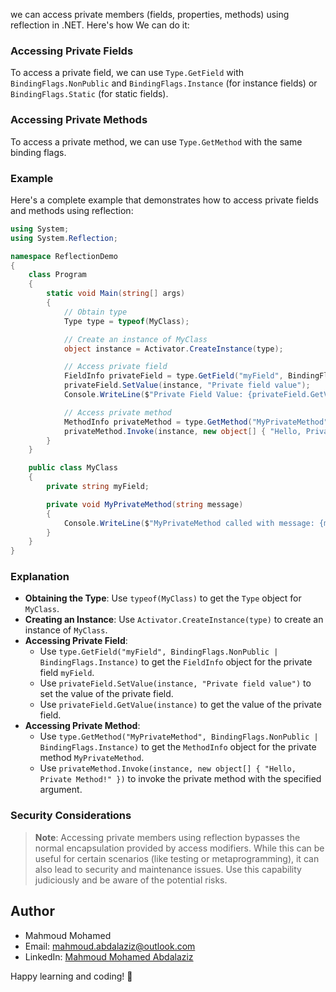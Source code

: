 we can access private members (fields, properties, methods) using reflection in .NET. Here's how We can do it:

### Accessing Private Fields

To access a private field, we can use `Type.GetField` with `BindingFlags.NonPublic` and `BindingFlags.Instance` (for instance fields) or `BindingFlags.Static` (for static fields).

### Accessing Private Methods

To access a private method, we can use `Type.GetMethod` with the same binding flags.

### Example

Here's a complete example that demonstrates how to access private fields and methods using reflection:

```csharp
using System;
using System.Reflection;

namespace ReflectionDemo
{
    class Program
    {
        static void Main(string[] args)
        {
            // Obtain type
            Type type = typeof(MyClass);

            // Create an instance of MyClass
            object instance = Activator.CreateInstance(type);

            // Access private field
            FieldInfo privateField = type.GetField("myField", BindingFlags.NonPublic | BindingFlags.Instance);
            privateField.SetValue(instance, "Private field value");
            Console.WriteLine($"Private Field Value: {privateField.GetValue(instance)}");

            // Access private method
            MethodInfo privateMethod = type.GetMethod("MyPrivateMethod", BindingFlags.NonPublic | BindingFlags.Instance);
            privateMethod.Invoke(instance, new object[] { "Hello, Private Method!" });
        }
    }

    public class MyClass
    {
        private string myField;

        private void MyPrivateMethod(string message)
        {
            Console.WriteLine($"MyPrivateMethod called with message: {message}");
        }
    }
}
```

### Explanation

- **Obtaining the Type**: Use `typeof(MyClass)` to get the `Type` object for `MyClass`.
- **Creating an Instance**: Use `Activator.CreateInstance(type)` to create an instance of `MyClass`.
- **Accessing Private Field**: 
  - Use `type.GetField("myField", BindingFlags.NonPublic | BindingFlags.Instance)` to get the `FieldInfo` object for the private field `myField`.
  - Use `privateField.SetValue(instance, "Private field value")` to set the value of the private field.
  - Use `privateField.GetValue(instance)` to get the value of the private field.
- **Accessing Private Method**:
  - Use `type.GetMethod("MyPrivateMethod", BindingFlags.NonPublic | BindingFlags.Instance)` to get the `MethodInfo` object for the private method `MyPrivateMethod`.
  - Use `privateMethod.Invoke(instance, new object[] { "Hello, Private Method!" })` to invoke the private method with the specified argument.

### Security Considerations

> **Note**: Accessing private members using reflection bypasses the normal encapsulation provided by access modifiers. While this can be useful for certain scenarios (like testing or metaprogramming), it can also lead to security and maintenance issues. Use this capability judiciously and be aware of the potential risks.

## Author

- Mahmoud Mohamed
- Email: mahmoud.abdalaziz@outlook.com
- LinkedIn: [Mahmoud Mohamed Abdalaziz](https://www.linkedin.com/in/mahmoud-mohamed-abd/)

Happy learning and coding! 🚀
